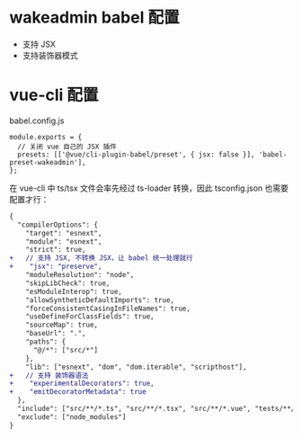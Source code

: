 # wakeadmin babel 配置

- 支持 JSX
- 支持装饰器模式

# vue-cli 配置

babel.config.js

```
module.exports = {
  // 关闭 vue 自己的 JSX 插件
  presets: [['@vue/cli-plugin-babel/preset', { jsx: false }], 'babel-preset-wakeadmin'],
};
```

在 vue-cli 中 ts/tsx 文件会率先经过 ts-loader 转换，因此 tsconfig.json 也需要配置才行：

```diff
{
  "compilerOptions": {
    "target": "esnext",
    "module": "esnext",
    "strict": true,
+   // 支持 JSX, 不转换 JSX，让 babel 统一处理就行
+    "jsx": "preserve",
    "moduleResolution": "node",
    "skipLibCheck": true,
    "esModuleInterop": true,
    "allowSyntheticDefaultImports": true,
    "forceConsistentCasingInFileNames": true,
    "useDefineForClassFields": true,
    "sourceMap": true,
    "baseUrl": ".",
    "paths": {
      "@/*": ["src/*"]
    },
    "lib": ["esnext", "dom", "dom.iterable", "scripthost"],
+   // 支持 装饰器语法
+    "experimentalDecorators": true,
+    "emitDecoratorMetadata": true
  },
  "include": ["src/**/*.ts", "src/**/*.tsx", "src/**/*.vue", "tests/**/*.ts", "tests/**/*.tsx"],
  "exclude": ["node_modules"]
}
```
